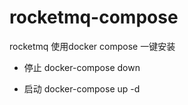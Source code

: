 # rocketmq-compose
rocketmq 使用docker compose 一键安装

- 停止
docker-compose down

- 启动
docker-compose up -d